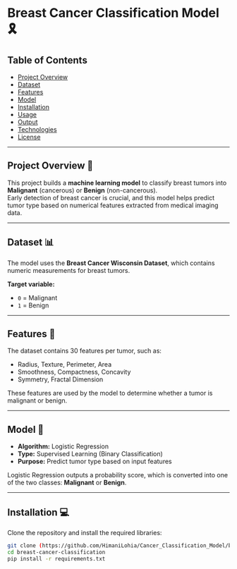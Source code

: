 # Breast Cancer Classification Model 🎗️

## Table of Contents
- [Project Overview](#project-overview)  
- [Dataset](#dataset)  
- [Features](#features)  
- [Model](#model)  
- [Installation](#installation)  
- [Usage](#usage)  
- [Output](#output)  
- [Technologies](#technologies)  
- [License](#license)  

---

## Project Overview 📝
This project builds a **machine learning model** to classify breast tumors into **Malignant** (cancerous) or **Benign** (non-cancerous).  
Early detection of breast cancer is crucial, and this model helps predict tumor type based on numerical features extracted from medical imaging data.

---

## Dataset 📊
The model uses the **Breast Cancer Wisconsin Dataset**, which contains numeric measurements for breast tumors.  

**Target variable:**  
- `0` = Malignant  
- `1` = Benign  

---

## Features 🔑
The dataset contains 30 features per tumor, such as:  
- Radius, Texture, Perimeter, Area  
- Smoothness, Compactness, Concavity  
- Symmetry, Fractal Dimension  

These features are used by the model to determine whether a tumor is malignant or benign.

---

## Model 🤖
- **Algorithm:** Logistic Regression  
- **Type:** Supervised Learning (Binary Classification)  
- **Purpose:** Predict tumor type based on input features  

Logistic Regression outputs a probability score, which is converted into one of the two classes: **Malignant** or **Benign**.

---

## Installation 💻
Clone the repository and install the required libraries:

```bash
git clone (https://github.com/HimaniLohia/Cancer_Classification_Model/blob/main/README.md)
cd breast-cancer-classification
pip install -r requirements.txt
